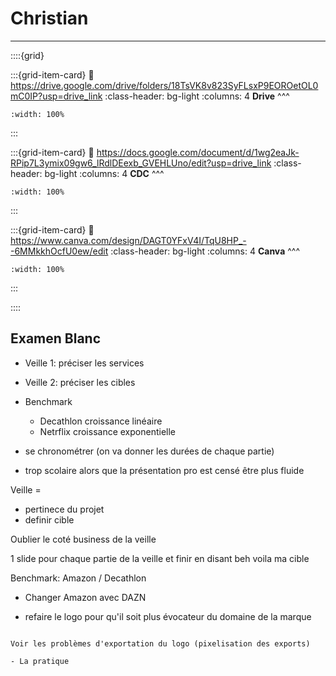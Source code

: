 # Christian

***

::::{grid} 

:::{grid-item-card}
:link: https://drive.google.com/drive/folders/18TsVK8v823SyFLsxP9EOROetOL0mC0IP?usp=drive_link
:class-header: bg-light
:columns: 4
**Drive**
^^^


```{image} ../../Docs/Logos/256px-Google_Drive_icon_(2020).svg.png
:width: 100%
```

:::

:::{grid-item-card}
:link: https://docs.google.com/document/d/1wg2eaJk-RPip7L3ymix09gw6_lRdlDEexb_GVEHLUno/edit?usp=drive_link
:class-header: bg-light
:columns: 4
**CDC**
^^^


```{image} ../../Docs/Logos/256px-Microsoft_Office_Word_(2019–present).svg.png
:width: 100%
```

:::

:::{grid-item-card}
:link: https://www.canva.com/design/DAGT0YFxV4I/TqU8HP_--6MMkkhOcfU0ew/edit
:class-header: bg-light
:columns: 4
**Canva**
^^^


```{image} ../../Docs/Logos/Canva_icon_2021.svg
:width: 100%
```

:::

::::


## Examen Blanc

- Veille 1: préciser les services

- Veille 2: préciser les cibles

- Benchmark
    - Decathlon croissance linéaire
    - Netrflix croissance exponentielle
    
    
- se chronométrer (on va donner les durées de chaque partie)

- trop scolaire alors que la présentation pro est censé être plus fluide

Veille = 

- pertinece du projet
- definir cible

Oublier le coté business de la veille

1 slide pour chaque partie de la veille et finir en disant beh voila ma cible

Benchmark: Amazon / Decathlon

- Changer Amazon avec DAZN

- refaire le logo pour qu'il soit plus évocateur du domaine de la marque

```{note}

Voir les problèmes d'exportation du logo (pixelisation des exports)

- La pratique

```